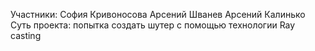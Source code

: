 Участники:
София Кривоносова
Арсений Шванев
Арсений Калинько
Суть проекта: попытка создать шутер с помощью технологии Ray casting
